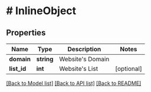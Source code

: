 # # InlineObject

## Properties

Name | Type | Description | Notes
------------ | ------------- | ------------- | -------------
**domain** | **string** | Website&#39;s Domain | 
**list_id** | **int** | Website&#39;s List | [optional] 

[[Back to Model list]](../../README.md#documentation-for-models) [[Back to API list]](../../README.md#documentation-for-api-endpoints) [[Back to README]](../../README.md)


